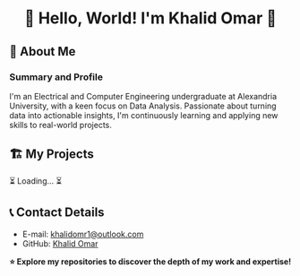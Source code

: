 # <div align="center">🌟 Hello, World! I'm Khalid Omar 🚀</div>


## 📖 About Me
### Summary and Profile
I'm an Electrical and Computer Engineering undergraduate at Alexandria University, with a keen focus on Data Analysis. Passionate about turning data into actionable insights, I'm continuously learning and applying new skills to real-world projects.

## 🏗️ My Projects
⏳ Loading... ⏳



## 📞 Contact Details
- E-mail: khalidomr1@outlook.com
- GitHub: [Khalid Omar](https://github.com/khalidy01)

**⭐️ Explore my repositories to discover the depth of my work and expertise!**


<!--
**khalidy01/khalidy01** is a ✨ _special_ ✨ repository because its `README.md` (this file) appears on your GitHub profile.

Here are some ideas to get you started:

- 🔭 I’m currently working on ...
- 🌱 I’m currently learning ...
- 👯 I’m looking to collaborate on ...
- 🤔 I’m looking for help with ...
- 💬 Ask me about ...
- 📫 How to reach me: ...
- 😄 Pronouns: ...
- ⚡ Fun fact: ...
-->
